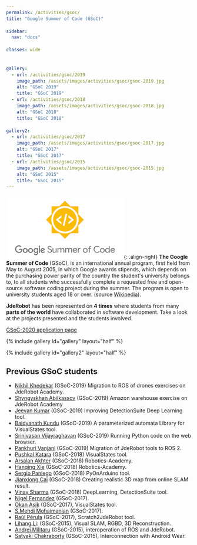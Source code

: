 ```yaml
---
permalink: /activities/gsoc/
title: "Google Summer of Code (GSoC)"

sidebar:
  nav: "docs"

classes: wide


gallery:
  - url: /activities/gsoc/2019
    image_path: /assets/images/activities/gsoc/gsoc-2019.jpg
    alt: "GSoC 2019"
    title: "GSoC 2019"
  - url: /activities/gsoc/2018
    image_path: /assets/images/activities/gsoc/gsoc-2018.jpg
    alt: "GSoC 2018"
    title: "GSoC 2018"  

gallery2:
  - url: /activities/gsoc/2017
    image_path: /assets/images/activities/gsoc/gsoc-2017.jpg
    alt: "GSoC 2017"
    title: "GSoC 2017"
  - url: /activities/gsoc/2015
    image_path: /assets/images/activities/gsoc/gsoc-2015.jpg
    alt: "GSoC 2015"
    title: "GSoC 2015"  
---
```


![](/assets/images/activities/GSoC_mini.png){: .align-right}
**The Google Summer of Code** (GSoC), is an international annual program, first held from May to August 2005, in which Google awards stipends, which depends on the purchasing power parity of the country the student's university belongs to, to all students who successfully complete a requested free and open-source software coding project during the summer. The program is open to university students aged 18 or over. (source [Wikipedia](https://en.wikipedia.org/wiki/Google_Summer_of_Code)).



**JdeRobot** has been represented on **4 times** where students from many **parts of the world** have collaborated in software development. Take a look at the projects presented and the students involved.

[GSoC-2020 application page](/activities/gsoc/2020)

{% include gallery id="gallery" layout="half" %}

{% include gallery id="gallery2" layout="half" %}


## Previous GSoC students
- [Nikhil Khedekar](https://theroboticsclub.github.io/colab-gsoc2019-Nikhil_Khedekar/) (GSoC-2019) Migration to ROS of drones exercises on JdeRobot Academy. 
- [Shyngyskhan Abilkassov](https://theroboticsclub.github.io/colab-gsoc2019-Shyngyskhan_Abilkassov) (GSoC-2019) Amazon warehouse exercise on JdeRobot Academy
- [Jeevan Kumar](https://theroboticsclub.github.io/colab-gsoc2019-Jeevan_Kumar/) (GSoC-2019) Improving DetectionSuite Deep Learning tool.
- [Baidyanath Kundu](https://theroboticsclub.github.io/colab-gsoc2019-Baidyanath_Kundu/) (GSoC-2019) A parameterized automata Library for VisualStates tool.
- [Srinivasan Vijayraghavan](https://theroboticsclub.github.io/colab-gsoc2019-Srinivasan_Vijayraghavan/) (GSoC-2019) Running Python code on the web browser.
- [Pankhuri Vanjani](https://jderobot.org/Club-PushkalKatara) (GSoC-2019) Migration of JdeRobot tools to ROS 2.
- [Pushkal Katara](https://theroboticsclub.github.io/colab-gsoc2019-Pankhuri_Vanjani/) (GSoC-2018) VisualStates tool.
- [Arsalan Akhter](https://jderobot.org/Club-aakhter) (GSoC-2018) Robotics-Academy.
- [Hanqing Xie](https://jderobot.org/Club-hanqingxie) (GSoC-2018) Robotics-Academy.
- [Sergio Paniego](https://jderobot.org/Club-spaniego) (GSoC-2018) PyOnArduino tool.
- [Jianxiong Cai](https://jderobot.org/Club-jianxiong) (GSoC-2018) Creating realistic 3D map from online SLAM result.
- [Vinay Sharma](https://jderobot.org/Club-VinaySharma) (GSoC-2018) DeepLearning, DetectionSuite tool.
- [Nigel Fernandez](https://jderobot.org/Ni9elf-colab) (GSoC-2017).
- [Okan Asik](https://jderobot.org/Okanasik-colab) (GSoC-2017), VisualStates tool.
- [S.Mehdi Mohaimanian](https://jderobot.org/index.php?title=Deep_Reinforcement_Learning_in_Robotic&redirect=no) (GSoC-2017).
- [Raúl Pérula](https://jderobot.org/Raulperula-colab) (GSoC-2017), Scratch2JdeRobot tool.
- [Lihang Li](https://jderobot.org/Hustcalm-colab): (GSoC-2015), Visual SLAM, RGBD, 3D Reconstruction.
- [Andrei Militaru](https://jderobot.org/Militaru92-colab) (GSoC-2015), interoperation of ROS and JdeRobot.
- [Satyaki Chakraborty](https://jderobot.org/Chakraborty-colab) (GSoC-2015), Interconnection with Android Wear.